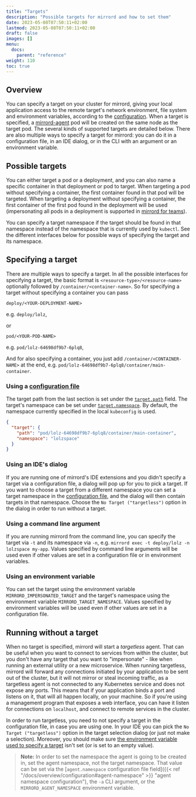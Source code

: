 ```yaml
---
title: "Targets"
description: "Possible targets for mirrord and how to set them"
date: 2023-05-08T07:50:11+02:00
lastmod: 2023-05-08T07:50:11+02:00
draft: false
images: []
menu:
  docs:
    parent: "reference"
weight: 110
toc: true
---
```


## Overview

You can specify a target on your cluster for mirrord, giving your local application
access to the remote target's network environment, file system and environment variables, according to the
[configuration](https://mirrord.dev/docs/overview/configuration/).
When a target is specified, a [mirrord-agent](/docs/overview/architecture/#mirrord-agent) pod will be created on the same
node as the target pod.
The several kinds of supported targets are detailed below. There are also multiple ways to specify a
target for mirrord: you can do it in a configuration file, in an IDE dialog, or in the CLI with an argument or an
environment variable.

## Possible targets

You can either target a pod or a deployment, and you can also name a specific container in that deployment or pod to
target. When targeting a pod without specifying a container, the first container found in that pod will be targeted.
When targeting a deployment without specifying a container, the first container of the first pod found in the
deployment will be used (impersonating all pods in a deployment is supported in [mirrord for teams](https://metalbear.co/#waitlist-form)).

You can specify a target namespace if the target should be found in that namespace instead of the namespace that is
currently used by `kubectl`. See the different interfaces below for possible ways of specifying the target and its
namespace.

## Specifying a target

There are multiple ways to specify a target.
In all the possible interfaces for specifying a target, the basic format is `<resource-type>/<resource-name>`
optionally followed by `/container/<container-name>`. So for specifying a target without specifying a container you
can pass

```
deploy/<YOUR-DEPLOYMENT-NAME>
```
e.g. `deploy/lolz`,

or
```
pod/<YOUR-POD-NAME>
```
e.g. `pod/lolz-64698df9b7-6plq8`,


And for also specifying a container, you just add `/container/<CONTAINER-NAME>` at the end, e.g.
`pod/lolz-64698df9b7-6plq8/container/main-container`.

### Using a [configuration file](https://mirrord.dev/docs/overview/configuration/)

The target path from the last section is set under the
[`target.path`](https://mirrord.dev/docs/overview/configuration/#target-path) field. The target's namespace can be set
under [`target.namespace`](https://mirrord.dev/docs/overview/configuration/#target-namespace). By default, the namespace
currently specified in the local `kubeconfig` is used.

```json
{
  "target": {
    "path": "pod/lolz-64698df9b7-6plq8/container/main-container",
    "namespace": "lolzspace"
  }
}
```

### Using an IDE's dialog

If you are running one of mirrord's IDE extensions and you didn't specify a target via a
configuration file, a dialog will pop up for you to pick a target. If you want to choose a target from a different
namespace you can set a target namespace in the
[configuration file](#using-a-configuration-file), and the dialog will then contain targets in that
namespace.
Choose the `No Target ("targetless")` option in the dialog in order to run without a target.

### Using a command line argument

If you are running mirrord from the command line, you can specify the target via `-t` and its namespace via `-n`,
e.g. `mirrord exec -t deploy/lolz -n lolzspace my-app`. Values specified by command line arguments will be used even
if other values are set in a configuration file or in environment variables.

### Using an environment variable

You can set the target using the environment variable `MIRRORD_IMPERSONATED_TARGET` and the target's namespace using
the environment variable `MIRRORD_TARGET_NAMESPACE`. Values specified by environment variables will be used even if
other values are set in a configuration file.

## Running without a target

When no target is specified, mirrord will start a *targetless* agent. That can be useful when you want to connect to
services from within the cluster, but you don't have any target that you want to "impersonate" - like when running an external utility or a new microservice. When running
targetless, mirrord will forward any connections initiated by your application to be sent out of the cluster, but it
will not mirror or steal incoming traffic, as a targetless agent is not connected to any Kubernetes service and does not
expose any ports. This means that if your application binds a port and listens on it, that will all happen locally,
on your machine. So if you're using a management program that exposes a web interface, you can have it listen for
connections on `localhost`, and connect to remote services in the cluster.

In order to run targetless, you need to not specify a target in the configuration file, in case you are using one.
In your IDE you can pick the `No Target ("targetless")` option in the target selection dialog (or just not make a
selection).
Moreover, you should make sure [the environment variable used to specify a target](#using-an-environment-variable)
isn't set (or is set to an empty value).

> **Note:** In order to set the namespace the agent is going to be created in, set the agent namespace, not the
> target namespace. That value can be set via the [`agent.namespace` configuration file field]({{< ref "/docs/overview/configuration#agent-namespace" >}} "agent namespace configuration"), the `-a` CLI argument,
> or the `MIRRORD_AGENT_NAMESPACE` environment variable.
